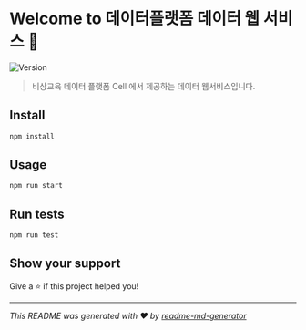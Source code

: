 # Welcome to 데이터플랫폼 데이터 웹 서비스 👋
![Version](https://img.shields.io/badge/version-0.1.0-blue.svg?cacheSeconds=2592000)

> 비상교육 데이터 플랫폼 Cell 에서 제공하는 데이터 웹서비스입니다.

## Install

```sh
npm install
```

## Usage

```sh
npm run start
```

## Run tests

```sh
npm run test
```

## Show your support

Give a ⭐️ if this project helped you!


***
_This README was generated with ❤️ by [readme-md-generator](https://github.com/kefranabg/readme-md-generator)_